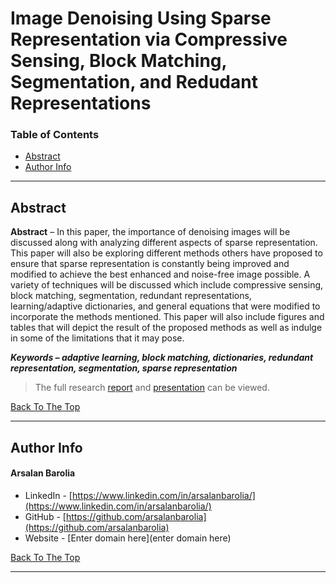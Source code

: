 <a href='#project' id='project' class='anchor' aria-hidden='true'></a>

# Image Denoising Using Sparse Representation via Compressive Sensing, Block Matching, Segmentation, and Redudant Representations

### Table of Contents

- [Abstract](#abstract)
- [Author Info](#author-info)

---

## Abstract

<p align="justify">

<b>Abstract</b> – In this paper, the importance of denoising images will be discussed along with analyzing different aspects of sparse representation. This paper will also be exploring different methods others have proposed to ensure that sparse representation is constantly being improved and modified to achieve the best enhanced and noise-free image possible. A variety of techniques will be discussed which include compressive sensing, block matching, segmentation, redundant representations, learning/adaptive dictionaries, and general equations that were modified to incorporate the methods mentioned. This paper will also include figures and tables that will depict the result of the proposed methods as well as indulge in some of the limitations that it may pose.

</p>

<b><em>Keywords – adaptive learning, block matching, dictionaries, redundant representation, segmentation, sparse representation</em></b>

> The full research [report](files/Image-Denoising-Research-Paper.pdf) and [presentation](files/Image-Denoising-Presentation.pdf) can be viewed.

[Back To The Top](#project)

---

## Author Info

<h4> Arsalan Barolia</h4>

- LinkedIn - [https://www.linkedin.com/in/arsalanbarolia/](https://www.linkedin.com/in/arsalanbarolia/)
- GitHub - [https://github.com/arsalanbarolia](https://github.com/arsalanbarolia)
- Website - [Enter domain here](enter domain here)

<p></p>

[Back To The Top](#project)

---
